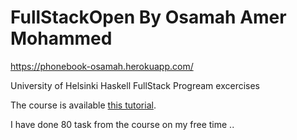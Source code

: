 # FullStackOpen By Osamah Amer Mohammed
https://phonebook-osamah.herokuapp.com/


University of Helsinki Haskell FullStack Progream excercises

The course is available [this tutorial](https://fullstackopen.com/).

I have done 80 task from the course on my free time .. 
